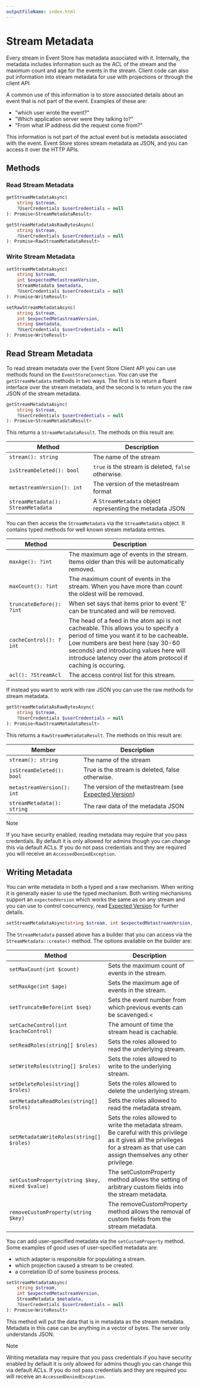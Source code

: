 ```yaml
---
outputFileName: index.html
---
```


# Stream Metadata

Every stream in Event Store has metadata associated with it. Internally, the metadata includes information such as the ACL of the stream and the maximum count and age for the events in the stream. Client code can also put information into stream metadata for use with projections or through the client API.

A common use of this information is to store associated details about an event that is not part of the event. Examples of these are:

-   "which user wrote the event?"
-   "Which application server were they talking to?"
-   "From what IP address did the request come from?"

This information is not part of the actual event but is metadata associated with the event. Event Store stores stream metadata as JSON, and you can access it over the HTTP APIs.

## Methods

### Read Stream Metadata

```php
getStreamMetadataAsync(
    string $stream,
    ?UserCredentials $userCredentials = null
): Promise<StreamMetadataResult>
```

```php
getStreamMetadataAsRawBytesAsync(
    string $stream,
    ?UserCredentials $userCredentials = null
): Promise<RawStreamMetadataResult>
```

### Write Stream Metadata

```php
setStreamMetadataAsync(
    string $stream,
    int $expectedMetastreamVersion,
    StreamMetadata $metadata,
    ?UserCredentials $userCredentials = null
): Promise<WriteResult>
```

```php
setRawStreamMetadataAsync(
    string $stream,
    int $expectedMetastreamVersion,
    string $metadata,
    ?UserCredentials $userCredentials = null
): Promise<WriteResult>
```

## Read Stream Metadata

To read stream metadata over the Event Store Client API you can use methods found on the `EventStoreConnection`. You can use the `getStreamMetadata` methods in two ways. The first is to return a fluent interface over the stream metadata, and the second is to return you the raw JSON of the stream metadata.

```php
getStreamMetadataAsync(
    string $stream,
    ?UserCredentials $userCredentials = null
): Promise<StreamMetadataResult>
```

This returns a `StreamMetadataResult`. The methods on this result are:

| Method                             | Description                                              |
| ---------------------------------- | -------------------------------------------------------- |
| `stream(): string`                 | The name of the stream                                   |
| `isStreamDeleted(): bool`          | `true` is the stream is deleted, `false` otherwise.      |
| `metastreamVersion(): int`         | The version of the metastream format                     |
| `streamMetadata(): StreamMetadata` | A `StreamMetadata` object representing the metadata JSON |

You can then access the `StreamMetadata` via the `StreamMetadata` object. It contains typed methods for well known stream metadata entries.

| Method                   | Description                                                                                                                                                                                                                                                                   |
| ------------------------ | ----------------------------------------------------------------------------------------------------------------------------------------------------------------------------------------------------------------------------------------------------------------------------- |
| `maxAge(): ?int`         | The maximum age of events in the stream. Items older than this will be automatically removed.                                                                                                                                                                                 |
| `maxCount(): ?int`       | The maximum count of events in the stream. When you have more than count the oldest will be removed.                                                                                                                                                                          |
| `truncateBefore(): ?int` | When set says that items prior to event 'E' can be truncated and will be removed.                                                                                                                                                                                             |
| `cacheControl(): ?int`   | The head of a feed in the atom api is not cacheable. This allows you to specify a period of time you want it to be cacheable. Low numbers are best here (say 30-60 seconds) and introducing values here will introduce latency over the atom protocol if caching is occuring. |
| `acl(): ?StreamAcl`      | The access control list for this stream.                                                                                                                                                                                                                                      |

If instead you want to work with raw JSON you can use the raw methods for stream metadata.

```php
getStreamMetadataAsRawBytesAsync(
    string $stream,
    ?UserCredentials $userCredentials = null
): Promise<RawStreamMetadataResult>
```

This returns a `RawStreamMetadataResult`. The methods on this result are:

| Member                     | Description                                                                                       |
| -------------------------- | ------------------------------------------------------------------------------------------------- |
| `stream(): string`         | The name of the stream                                                                            |
| `isStreamDeleted(): bool`  | True is the stream is deleted, false otherwise.                                                   |
| `metastreamVersion(): int` | The version of the metastream (see [Expected Version](optimistic-concurrency-and-idempotence.md)) |
| `streamMetadata(): string` | The raw data of the metadata JSON                                                                 |

> [!NOTE]
> If you have security enabled, reading metadata may require that you pass credentials. By default it is only allowed for admins though you can change this via default ACLs. If you do not pass credentials and they are required you will receive an `AccessedDeniedException`.

## Writing Metadata

You can write metadata in both a typed and a raw mechanism. When writing it is generally easier to use the typed mechanism. Both writing mechanisms support an `expectedVersion` which works the same as on any stream and you can use to control concurrency, read [Expected Version](~/event-store-client/optimistic-concurrency-and-idempotence.md) for further details.

```php
setStreamMetadataAsync(string $stream, int $expectedMetastreamVersion, StreamMetadata $metadata, ?UserCredentials $userCredentials = null): Promise<WriteResult>
```

The `StreamMetadata` passed above has a builder that you can access via the `StreamMetadata::create()` method. The options available on the builder are:

| Method                                         | Description                                                                                                                                                                            |
| ---------------------------------------------- | -------------------------------------------------------------------------------------------------------------------------------------------------------------------------------------- |
| `setMaxCount(int $count)`                      | Sets the maximum count of events in the stream.                                                                                                                                        |
| `setMaxAge(int $age)`                          | Sets the maximum age of events in the stream.                                                                                                                                          |
| `setTruncateBefore(int $seq)`                  | Sets the event number from which previous events can be scavenged.\<                                                                                                                   |
| `setCacheControl(int $cacheControl)`           | The amount of time the stream head is cachable.                                                                                                                                        |
| `setReadRoles(string[] $roles)`                | Sets the roles allowed to read the underlying stream.                                                                                                                                  |
| `setWriteRoles(string[] $roles)`               | Sets the roles allowed to write to the underlying stream.                                                                                                                              |
| `setDeleteRoles(string[] $roles)`              | Sets the roles allowed to delete the underlying stream.                                                                                                                                |
| `setMetadataReadRoles(string[] $roles)`        | Sets the roles allowed to read the metadata stream.                                                                                                                                    |
| `setMetadataWriteRoles(string[] $roles)`       | Sets the roles allowed to write the metadata stream. Be careful with this privilege as it gives all the privileges for a stream as that use can assign themselves any other privilege. |
| `setCustomProperty(string $key, mixed $value)` | The setCustomProperty method allows the setting of arbitrary custom fields into the stream metadata.                                                                                   |
| `removeCustomProperty(string $key)`            | The removeCustomProperty method allows the removal of custom fields from the stream metadata.                                                                                          |

You can add user-specified metadata via the `setCustomProperty` method. Some examples of good uses of user-specified metadata are:

-   which adapter is responsible for populating a stream.
-   which projection caused a stream to be created.
-   a correlation ID of some business process.

```php
setStreamMetadataAsync(
    string $stream,
    int $expectedMetastreamVersion,
    StreamMetadata $metadata,
    ?UserCredentials $userCredentials = null
): Promise<WriteResult>
```

This method will put the data that is in metadata as the stream metadata. Metadata in this case can be anything in a vector of bytes. The server only understands JSON.

> [!NOTE]
> Writing metadata may require that you pass credentials if you have security enabled by default it is only allowed for admins though you can change this via default ACLs. If you do not pass credentials and they are required you will receive an `AccessedDeniedException`.
